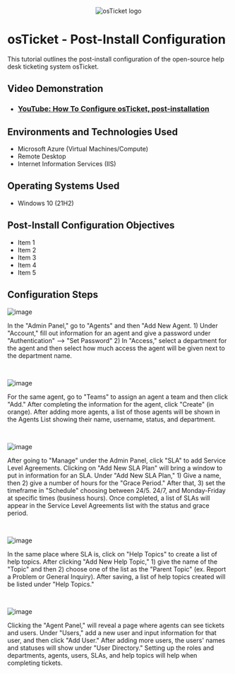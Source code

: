 <p align="center">
<img src="https://i.imgur.com/Clzj7Xs.png" alt="osTicket logo"/>
</p>

<h1>osTicket - Post-Install Configuration</h1>
This tutorial outlines the post-install configuration of the open-source help desk ticketing system osTicket.<br />


<h2>Video Demonstration</h2>

- ### [YouTube: How To Configure osTicket, post-installation](https://www.youtube.com)

<h2>Environments and Technologies Used</h2>

- Microsoft Azure (Virtual Machines/Compute)
- Remote Desktop
- Internet Information Services (IIS)

<h2>Operating Systems Used </h2>

- Windows 10</b> (21H2)

<h2>Post-Install Configuration Objectives</h2>

- Item 1
- Item 2
- Item 3
- Item 4
- Item 5

<h2>Configuration Steps</h2>

![image](https://github.com/user-attachments/assets/cee32ae9-f219-407d-a14e-b69bccf6392e)

<p>
In the "Admin Panel," go to "Agents" and then "Add New Agent. 1) Under "Account," fill out information for an agent and give a password under "Authentication" --> "Set Password" 2) In "Access," select a department for the agent and then select how much access the agent will be given next to the department name.
</p>
<br />

![image](https://github.com/user-attachments/assets/3d9d90ff-bdb3-4776-bfb6-694cd7b4cc56)

<p>
For the same agent, go to "Teams" to assign an agent a team and then click "Add." After completing the information for the agent, click "Create" (in orange). After adding more agents, a list of those agents will be shown in the Agents List showing their name, username, status, and department.
</p>
<br />

![image](https://github.com/user-attachments/assets/e4ff7be1-d203-4d25-804e-5a0c1401dcc5)

<p>
After going to "Manage" under the Admin Panel, click "SLA" to add Service Level Agreements. Clicking on "Add New SLA Plan" will bring a window to put in information for an SLA. Under "Add New SLA Plan," 1) Give a name, then 2) give a number of hours for the "Grace Period." After that, 3) set the timeframe in "Schedule" choosing between 24/5. 24/7, and Monday-Friday at specific times (business hours). Once completed, a list of SLAs will appear in the Service Level Agreements list with the status and grace period.
</p>
<br />

![image](https://github.com/user-attachments/assets/978139eb-1ee7-476b-b569-5650187cebc9)

<p>
In the same place where SLA is, click on "Help Topics" to create a list of help topics. After clicking "Add New Help Topic," 1) give the name of the "Topic" and then 2) choose one of the list as the "Parent Topic" (ex. Report a Problem or General Inquiry). After saving, a list of help topics created will be listed under "Help Topics."
</p>
<br />

![image](https://github.com/user-attachments/assets/5849786c-2d13-42bc-baa5-32a88d2e7664)

<p>
Clicking the "Agent Panel," will reveal a page where agents can see tickets and users. Under "Users," add a new user and input information for that user, and then click "Add User." After adding more users, the users' names and statuses will show under "User Directory." Setting up the roles and departments, agents, users, SLAs, and help topics will help when completing tickets.
</p>
<br />

